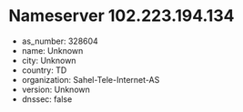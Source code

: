 # Nameserver 102.223.194.134

* as_number: 328604
* name: Unknown
* city: Unknown
* country: TD
* organization: Sahel-Tele-Internet-AS
* version: Unknown
* dnssec: false
